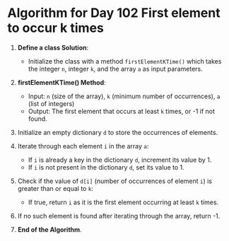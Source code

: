# Algorithm for Day 102 **First element to occur k times**

1. **Define a class Solution**:
   - Initialize the class with a method `firstElementKTime()` which takes the integer `n`, integer `k`, and the array `a` as input parameters.

2. **firstElementKTime() Method**:
   - Input: `n` (size of the array), `k` (minimum number of occurrences), `a` (list of integers)
   - Output: The first element that occurs at least `k` times, or -1 if not found.

3. Initialize an empty dictionary `d` to store the occurrences of elements.

4. Iterate through each element `i` in the array `a`:
   - If `i` is already a key in the dictionary `d`, increment its value by 1.
   - If `i` is not present in the dictionary `d`, set its value to 1.

5. Check if the value of `d[i]` (number of occurrences of element `i`) is greater than or equal to `k`:
   - If true, return `i` as it is the first element occurring at least `k` times.

6. If no such element is found after iterating through the array, return -1.

7. **End of the Algorithm**.

